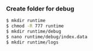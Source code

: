 ### Create folder for debug
```bash
$ mkdir runtime
$ chmod -R 777 runtime
$ mkdir runtime/debug
$ nano runtime/debug/index.data
$ mkdir runtime/logs
```
